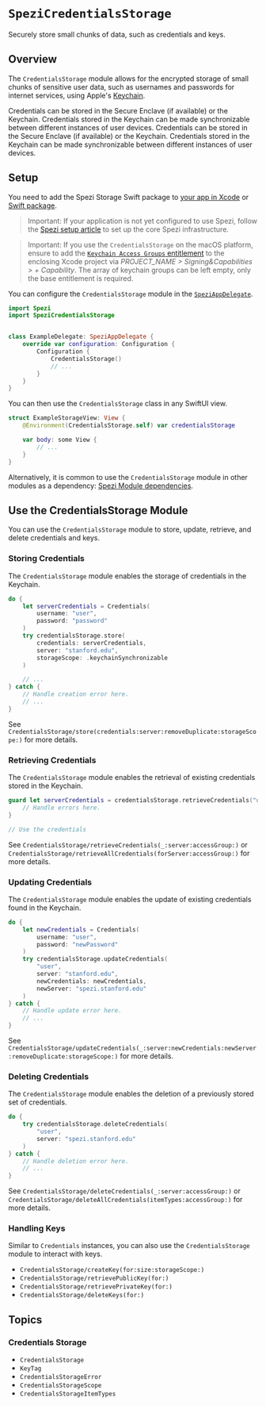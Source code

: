 # ``SpeziCredentialsStorage``

<!--
                  
This source file is part of the Stanford Spezi open-source project

SPDX-FileCopyrightText: 2022 Stanford University and the project authors (see CONTRIBUTORS.md)

SPDX-License-Identifier: MIT
             
-->

Securely store small chunks of data, such as credentials and keys.


## Overview

The `CredentialsStorage` module allows for the encrypted storage of small chunks of sensitive user data, such as usernames and passwords for internet services,
using Apple's [Keychain](https://developer.apple.com/documentation/security/keychain_services/keychain_items/using_the_keychain_to_manage_user_secrets). 

Credentials can be stored in the Secure Enclave (if available) or the Keychain. Credentials stored in the Keychain can be made synchronizable between different instances of user devices.
Credentials can be stored in the Secure Enclave (if available) or the Keychain. Credentials stored in the Keychain can be made synchronizable between different instances of user devices.


## Setup

You need to add the Spezi Storage Swift package to
[your app in Xcode](https://developer.apple.com/documentation/xcode/adding-package-dependencies-to-your-app#) or
[Swift package](https://developer.apple.com/documentation/xcode/creating-a-standalone-swift-package-with-xcode#Add-a-dependency-on-another-Swift-package).

> Important: If your application is not yet configured to use Spezi, follow the [Spezi setup article](https://swiftpackageindex.com/stanfordspezi/spezi/documentation/spezi/initial-setup) to set up the core Spezi infrastructure.

> Important: If you use the ``CredentialsStorage`` on the macOS platform, ensure to add the [`Keychain Access Groups` entitlement](https://developer.apple.com/documentation/bundleresources/entitlements/keychain-access-groups) to the enclosing Xcode project via *PROJECT_NAME > Signing&Capabilities > + Capability*. The array of keychain groups can be left empty, only the base entitlement is required.

You can configure the ``CredentialsStorage`` module in the [`SpeziAppDelegate`](https://swiftpackageindex.com/stanfordspezi/spezi/documentation/spezi/speziappdelegate).

```swift
import Spezi
import SpeziCredentialsStorage


class ExampleDelegate: SpeziAppDelegate {
    override var configuration: Configuration {
        Configuration {
            CredentialsStorage()
            // ...
        }
    }
}
```

You can then use the `CredentialsStorage` class in any SwiftUI view.

```swift
struct ExampleStorageView: View {
    @Environment(CredentialsStorage.self) var credentialsStorage

    var body: some View {
        // ...
    }
}
```

Alternatively, it is common to use the `CredentialsStorage` module in other modules as a dependency: [Spezi Module dependencies](https://swiftpackageindex.com/stanfordspezi/spezi/documentation/spezi/module-dependency).


## Use the CredentialsStorage Module

You can use the `CredentialsStorage` module to store, update, retrieve, and delete credentials and keys. 


### Storing Credentials

The `CredentialsStorage` module enables the storage of credentials in the Keychain.

```swift
do {
    let serverCredentials = Credentials(
        username: "user",
        password: "password"
    )
    try credentialsStorage.store(
        credentials: serverCredentials,
        server: "stanford.edu",
        storageScope: .keychainSynchronizable
    )

    // ...
} catch {
    // Handle creation error here.
    // ...
}
```

See ``CredentialsStorage/store(credentials:server:removeDuplicate:storageScope:)`` for more details.



### Retrieving Credentials

The `CredentialsStorage` module enables the retrieval of existing credentials stored in the Keychain.

```swift
guard let serverCredentials = credentialsStorage.retrieveCredentials("user", server: "stanford.edu") else {
    // Handle errors here.
}

// Use the credentials
```

See ``CredentialsStorage/retrieveCredentials(_:server:accessGroup:)`` or ``CredentialsStorage/retrieveAllCredentials(forServer:accessGroup:)`` for more details.


### Updating Credentials

The `CredentialsStorage` module enables the update of existing credentials found in the Keychain.

```swift
do {
    let newCredentials = Credentials(
        username: "user",
        password: "newPassword"
    )
    try credentialsStorage.updateCredentials(
        "user",
        server: "stanford.edu",
        newCredentials: newCredentials,
        newServer: "spezi.stanford.edu"
    )
} catch {
    // Handle update error here.
    // ...
}
```

See ``CredentialsStorage/updateCredentials(_:server:newCredentials:newServer:removeDuplicate:storageScope:)`` for more details.


### Deleting Credentials

The `CredentialsStorage` module enables the deletion of a previously stored set of credentials.

```swift
do {
    try credentialsStorage.deleteCredentials(
        "user",
        server: "spezi.stanford.edu"
    )
} catch {
    // Handle deletion error here.
    // ...
}
```

See ``CredentialsStorage/deleteCredentials(_:server:accessGroup:)`` or ``CredentialsStorage/deleteAllCredentials(itemTypes:accessGroup:)`` for more details.


### Handling Keys

Similar to ``Credentials`` instances, you can also use the `CredentialsStorage` module to interact with keys.

- ``CredentialsStorage/createKey(for:size:storageScope:)``
- ``CredentialsStorage/retrievePublicKey(for:)``
- ``CredentialsStorage/retrievePrivateKey(for:)``
- ``CredentialsStorage/deleteKeys(for:)``


## Topics

### Credentials Storage
- ``CredentialsStorage``
- ``KeyTag``
- ``CredentialsStorageError``
- ``CredentialsStorageScope``
- ``CredentialsStorageItemTypes``
